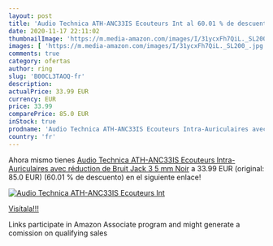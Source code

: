 ```yaml
---
layout: post
title: 'Audio Technica ATH-ANC33IS Ecouteurs Int al 60.01 % de descuento'
date: 2020-11-17 22:11:02
thumbnailImage: 'https://m.media-amazon.com/images/I/31ycxFh7QiL._SL200_.jpg'
images: [ 'https://m.media-amazon.com/images/I/31ycxFh7QiL._SL200_.jpg' ]
comments: true
category: ofertas
author: ring
slug: 'B00CL3TAOQ-fr'
description:
actualPrice: 33.99 EUR
currency: EUR
price: 33.99
comparePrice: 85.0 EUR
inStock: true
prodname: 'Audio Technica ATH-ANC33IS Ecouteurs Intra-Auriculaires avec réduction de Bruit Jack 3 5 mm Noir'
country: 'fr'
---
```


Ahora mismo tienes [Audio Technica ATH-ANC33IS Ecouteurs Intra-Auriculaires avec réduction de Bruit Jack 3 5 mm Noir](https://www.amazon.fr/dp/B00CL3TAOQ/?tag=tolees0d-21) a 33.99 EUR (original: 85.0 EUR) (60.01 %  de descuento) en el siguiente enlace!

[![Audio Technica ATH-ANC33IS Ecouteurs Int](https://m.media-amazon.com/images/I/31ycxFh7QiL._SL200_.jpg)](https://www.amazon.fr/dp/B00CL3TAOQ/?tag=tolees0d-21)

[Visítala!!!](https://www.amazon.fr/dp/B00CL3TAOQ/?tag=tolees0d-21)

Links participate in Amazon Associate program and might generate a comission on qualifying sales
